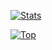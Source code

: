 [![Stats](https://github-readme-stats.vercel.app/api?username=KredeGC&theme=github_dark&show_icons=true&count_private=true&include_all_commits=true)](https://github.com/KredeGC)

[![Top](https://github-readme-stats.vercel.app/api/top-langs/?username=KredeGC&layout=compact&theme=github_dark)](https://github.com/KredeGC)
